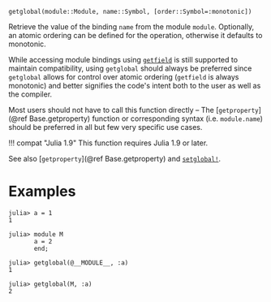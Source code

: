```
getglobal(module::Module, name::Symbol, [order::Symbol=:monotonic])
```

Retrieve the value of the binding `name` from the module `module`. Optionally, an atomic ordering can be defined for the operation, otherwise it defaults to monotonic.

While accessing module bindings using [`getfield`](@ref) is still supported to maintain compatibility, using `getglobal` should always be preferred since `getglobal` allows for control over atomic ordering (`getfield` is always monotonic) and better signifies the code's intent both to the user as well as the compiler.

Most users should not have to call this function directly – The [`getproperty`](@ref Base.getproperty) function or corresponding syntax (i.e. `module.name`) should be preferred in all but few very specific use cases.

!!! compat "Julia 1.9"
    This function requires Julia 1.9 or later.


See also [`getproperty`](@ref Base.getproperty) and [`setglobal!`](@ref).

# Examples

```jldoctest
julia> a = 1
1

julia> module M
       a = 2
       end;

julia> getglobal(@__MODULE__, :a)
1

julia> getglobal(M, :a)
2
```

